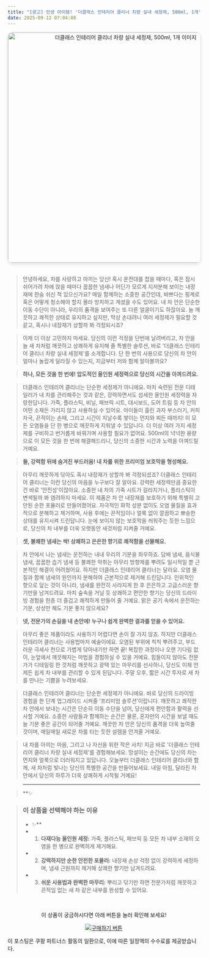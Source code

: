 ```yaml
---
title: "[광고] 인생 아이템! '더클래스 인테리어 클리너 차량 실내 세정제, 500ml, 1개'을(를) 만나보세요."
date: 2025-09-12 07:04:08
---
```


<div align="center">
    <a href="https://link.coupang.com/re/AFFSDP?lptag=AF8916626&pageKey=8565368945&itemId=22215809027&vendorItemId=70552857606&traceid=V0-153-a6750f70363159a4&clickBeacon=9d94e790-8fa6-11f0-9f5b-2c2f001dee30%7E3&requestid=20250912160341930195328370&token=31850C%7CMIXED" target="_blank">
        <img src="https://ads-partners.coupang.com/image1/aeifcfcls7j_LGCkaT1UeldbOTCR5Nk7N95sr05EJQA4720iXITfhGpKSH3QHkwVdWN4taYoP9-rjwKZ18biE3vfrhDfGcap2rg7FAV9pmgYHu-Rc4QvQgfqxW85doAO_8epqiE3lDCZSCPOi0IClQlLoGQzMeHIz6tXItOYm9z7-fEE0sf-CZsRu4l4F5V1D9-SwrfcG9d9G3ypjI4_6pWmNq6fWtW4qLXwyK171tIW-AUtL9MhHkwW6zuO9o168W5mqPMOvJ4peOGkacGr9ooO-EqWcJ8lzlqhlvyeNsGHChwr9kdhWBVhuB0FtUbKRFta" alt="더클래스 인테리어 클리너 차량 실내 세정제, 500ml, 1개 이미지" width="600" style="max-width: 100%; height: auto; border-radius: 12px; border: 1px solid #e0e0e0; box-shadow: 0 4px 8px rgba(0,0,0,0.1);">
    </a>
</div>
<br>

> 안녕하세요, 차를 사랑하고 아끼는 당신! 혹시 운전대를 잡을 때마다, 혹은 잠시 쉬어가려 차에 앉을 때마다 꿉꿉한 냄새나 어딘가 모르게 지저분해 보이는 내장재에 한숨 쉬신 적 있으신가요? 매일 함께하는 소중한 공간인데, 바쁘다는 핑계로 혹은 어떻게 청소해야 할지 몰라 방치하고 계셨을 수도 있어요. 내 차 안은 단순한 이동 수단이 아니라, 우리의 품격을 보여주는 또 다른 얼굴이기도 하잖아요. 늘 깨끗하고 쾌적한 상태로 유지하고 싶지만, 막상 손대려니 여러 세정제가 필요할 것 같고, 혹시나 내장재가 상할까 봐 걱정되시죠?

> 이제 더 이상 고민하지 마세요. 당신의 이런 걱정을 단번에 날려버리고, 차 안을 늘 새 차처럼 깨끗하고 상쾌하게 유지해 줄 특별한 솔루션, 바로 '더클래스 인테리어 클리너 차량 실내 세정제'를 소개합니다. 단 한 번의 사용으로 당신의 차 안이 얼마나 놀랍게 달라질 수 있는지, 지금부터 저와 함께 알아볼까요?

> **하나, 모든 것을 한 번에! 압도적인 올인원 세정력으로 당신의 시간을 아껴드려요.**

> 더클래스 인테리어 클리너는 단순한 세정제가 아니에요. 마치 숙련된 전문 디테일러가 내 차를 관리해주는 것과 같은, 강력하면서도 섬세한 올인원 세정력을 자랑한답니다. 가죽, 플라스틱, 비닐, 패브릭 시트, 대시보드, 도어 트림 등 차 안의 어떤 소재든 가리지 않고 사용하실 수 있어요. 아이들이 흘린 과자 부스러기, 커피 자국, 끈적이는 손때, 그리고 시간이 지날수록 쌓이는 먼지와 찌든 때까지! 이 모든 오염들을 단 한 병으로 깨끗하게 지워낼 수 있답니다. 더 이상 여러 가지 세정제를 구비하고 번거롭게 바꿔가며 사용할 필요가 없어요. 500ml의 넉넉한 용량으로 이 모든 것을 한 번에 해결해드리니, 당신의 소중한 시간과 노력을 아껴드릴 거예요.

> **둘, 강력함 뒤에 숨겨진 부드러움! 내 차를 위한 프리미엄 보호막을 형성해요.**

> 아무리 깨끗하게 닦아도 혹시 내장재가 상할까 봐 걱정되셨죠? 더클래스 인테리어 클리너는 이런 당신의 마음을 누구보다 잘 알아요. 강력한 세정력만큼 중요한 건 바로 '안전성'이잖아요. 소중한 내 차의 가죽 시트가 갈라지거나, 플라스틱이 변색될까 봐 염려하지 마세요. 이 제품은 차 안 내장재를 보호하기 위해 특별히 고안된 순한 포뮬러로 만들어졌어요. 자극적인 화학 성분 없이도 오염 물질을 효과적으로 분해하고 제거하며, 사용 후에는 끈적임이나 얼룩 없이 깔끔하고 뽀송한 상태를 유지시켜 드린답니다. 눈에 보이지 않는 보호막을 씌워주는 듯한 느낌으로, 당신의 차 내부를 더욱 오랫동안 새것처럼 지켜줄 거예요.

> **셋, 불쾌한 냄새는 싹! 상쾌하고 은은한 향기로 쾌적함을 선물해요.**

> 차 안에서 나는 냄새는 운전하는 내내 우리의 기분을 좌우하죠. 담배 냄새, 음식물 냄새, 꿉꿉한 습기 냄새 등 불쾌한 악취는 아무리 방향제를 뿌려도 일시적일 뿐 근본적인 해결이 어려웠어요. 하지만 더클래스 인테리어 클리너는 달라요. 오염 물질과 함께 냄새의 원인까지 분해하여 근본적으로 제거해 드린답니다. 인위적인 향으로 덮는 것이 아니라, 냄새를 완전히 사라지게 한 후 은은하고 고급스러운 향기만을 남겨드려요. 마치 숲속을 거닐 듯 상쾌하고 편안한 향기는 당신의 드라이빙 경험을 한층 더 즐겁고 쾌적하게 만들어 줄 거예요. 맑은 공기 속에서 운전하는 기분, 상상만 해도 기분 좋지 않으세요?

> **넷, 전문가의 손길을 내 손안에! 누구나 쉽게 완벽한 결과를 얻을 수 있어요.**

> 아무리 좋은 제품이라도 사용하기 어렵다면 손이 잘 가지 않죠. 하지만 더클래스 인테리어 클리너는 사용법마저 예술이에요. 오염된 부위에 칙칙 뿌려주고, 부드러운 극세사 천으로 가볍게 닦아내기만 하면 끝! 복잡한 과정이나 오랜 기다림 없이, 눈앞에서 깨끗해지는 마법을 경험하실 수 있을 거예요. 힘들이지 않아도 전문가가 디테일링 한 것처럼 깨끗하고 광택 있는 마무리를 선사하니, 당신도 이제 언제든 쉽게 차 내부를 관리할 수 있게 된답니다. 주말 오후, 짧은 시간 투자로 새 차를 만나는 기쁨을 누려보세요.

> 더클래스 인테리어 클리너는 단순한 세정제가 아니에요. 바로 당신의 드라이빙 경험을 한 단계 업그레이드 시켜줄 ‘프리미엄 솔루션’이랍니다. 깨끗하고 쾌적한 차 안에서 보내는 시간은 단순히 이동 수단을 넘어, 당신에게 편안함과 활력을 선사할 거예요. 소중한 사람들과 함께하는 순간은 물론, 혼자만의 시간을 보낼 때도 늘 기분 좋은 공간이 되어줄 거예요. 깨끗한 차 안은 당신의 품격을 더욱 높여줄 것이며, 매일매일 새로운 차를 타는 듯한 설렘을 안겨줄 거예요.

> 내 차를 아끼는 마음, 그리고 나 자신을 위한 작은 사치! 지금 바로 '더클래스 인테리어 클리너 차량 실내 세정제'를 경험해보세요. 망설이는 순간에도 당신의 차는 먼지와 얼룩으로 더러워지고 있답니다. 오늘부터 더클래스 인테리어 클리너와 함께, 새 차처럼 빛나는 당신의 특별한 공간을 만들어보세요. 내일 아침, 달라진 차 안에서 당신의 하루가 더욱 상쾌하게 시작될 거예요!

> ---

> **✨


> ### 이 상품을 선택해야 하는 이유
> - ✨**
> - 1.  **다재다능 올인원 세정:** 가죽, 플라스틱, 패브릭 등 모든 차 내부 소재의 오염을 한 병으로 완벽하게 제거해요.
> - 2.  **강력하지만 순한 안전한 포뮬러:** 내장재 손상 걱정 없이 강력하게 세정하며, 냄새 근원까지 제거해 상쾌한 향기만 남겨드려요.
> - 3.  **쉬운 사용법과 완벽한 마무리:** 뿌리고 닦기만 하면 전문가처럼 깨끗하고 끈적임 없는 새 차 같은 내부를 완성할 수 있어요.


<br>

<div align="center">
  <p>이 상품이 궁금하시다면 아래 버튼을 눌러 확인해 보세요!</p>
  <a href="https://link.coupang.com/re/AFFSDP?lptag=AF8916626&pageKey=8565368945&itemId=22215809027&vendorItemId=70552857606&traceid=V0-153-a6750f70363159a4&clickBeacon=9d94e790-8fa6-11f0-9f5b-2c2f001dee30%7E3&requestid=20250912160341930195328370&token=31850C%7CMIXED" target="_blank">
    <img src="https://img.shields.io/badge/지금 바로 구매하기-FF5722?style=for-the-badge&logo=coupa&logoColor=white" alt="구매하기 버튼">
  </a>
</div>

이 포스팅은 쿠팡 파트너스 활동의 일환으로, 이에 따른 일정액의 수수료를 제공받습니다.
